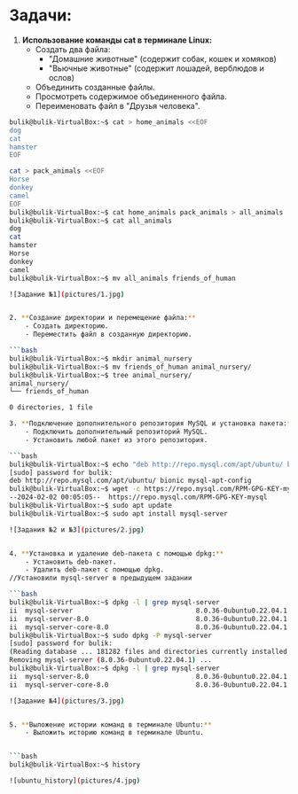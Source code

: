 # Задачи:

1. **Использование команды cat в терминале Linux:**
    - Создать два файла:
        - "Домашние животные" (содержит собак, кошек и хомяков)
        - "Вьючные животные" (содержит лошадей, верблюдов и ослов)
    - Объединить созданные файлы.
    - Просмотреть содержимое объединенного файла.
    - Переименовать файл в "Друзья человека".

```bash
bulik@bulik-VirtualBox:~$ cat > home_animals <<EOF
dog
cat
hamster
EOF

cat > pack_animals <<EOF
Horse
donkey
camel
EOF
bulik@bulik-VirtualBox:~$ cat home_animals pack_animals > all_animals
bulik@bulik-VirtualBox:~$ cat all_animals
dog
cat
hamster
Horse
donkey
camel
bulik@bulik-VirtualBox:~$ mv all_animals friends_of_human

![Задание №1](pictures/1.jpg)


2. **Создание директории и перемещение файла:**
    - Создать директорию.
    - Переместить файл в созданную директорию.

```bash
bulik@bulik-VirtualBox:~$ mkdir animal_nursery
bulik@bulik-VirtualBox:~$ mv friends_of_human animal_nursery/
bulik@bulik-VirtualBox:~$ tree animal_nursery/
animal_nursery/
└── friends_of_human

0 directories, 1 file

3. **Подключение дополнительного репозитория MySQL и установка пакета:**
    - Подключить дополнительный репозиторий MySQL.
    - Установить любой пакет из этого репозитория.

```bash
bulik@bulik-VirtualBox:~$ echo "deb http://repo.mysql.com/apt/ubuntu/ bionic mysql-apt-config" | sudo tee /etc/apt/sources.list.d/mysql.list
[sudo] password for bulik: 
deb http://repo.mysql.com/apt/ubuntu/ bionic mysql-apt-config
bulik@bulik-VirtualBox:~$ wget -c https://repo.mysql.com/RPM-GPG-KEY-mysql -O- | sudo apt-key add -
--2024-02-02 00:05:05--  https://repo.mysql.com/RPM-GPG-KEY-mysql
bulik@bulik-VirtualBox:~$ sudo apt update
bulik@bulik-VirtualBox:~$ sudo apt install mysql-server

![Задания №2 и №3](pictures/2.jpg)


4. **Установка и удаление deb-пакета с помощью dpkg:**
    - Установить deb-пакет.
    - Удалить deb-пакет с помощью dpkg.
//Установили mysql-server в предыдущем задании

```bash
bulik@bulik-VirtualBox:~$ dpkg -l | grep mysql-server
ii  mysql-server                               8.0.36-0ubuntu0.22.04.1                 all          MySQL database server (metapackage depending on the latest version)
ii  mysql-server-8.0                           8.0.36-0ubuntu0.22.04.1                 amd64        MySQL database server binaries and system database setup
ii  mysql-server-core-8.0                      8.0.36-0ubuntu0.22.04.1                 amd64        MySQL database server binaries
bulik@bulik-VirtualBox:~$ sudo dpkg -P mysql-server
[sudo] password for bulik: 
(Reading database ... 181282 files and directories currently installed.)
Removing mysql-server (8.0.36-0ubuntu0.22.04.1) ...
bulik@bulik-VirtualBox:~$ dpkg -l | grep mysql-server
ii  mysql-server-8.0                           8.0.36-0ubuntu0.22.04.1                 amd64        MySQL database server binaries and system database setup
ii  mysql-server-core-8.0                      8.0.36-0ubuntu0.22.04.1                 amd64        MySQL database server binaries

![Задание №4](pictures/3.jpg)


5. **Выложение истории команд в терминале Ubuntu:**
    - Выложить историю команд в терминале Ubuntu.


```bash
bulik@bulik-VirtualBox:~$ history

![ubuntu_history](pictures/4.jpg)
 

